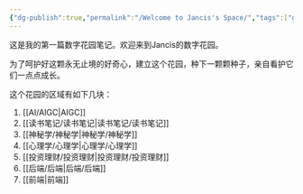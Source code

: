 ```yaml
---
{"dg-publish":true,"permalink":"/Welcome to Jancis's Space/","tags":["gardenEntry"],"noteIcon":""}
---
```


这是我的第一篇数字花园笔记。欢迎来到Jancis的数字花园。

为了呵护好这颗永无止境的好奇心，建立这个花园，种下一颗颗种子，亲自看护它们一点点成长。

这个花园的区域有如下几块：

1. [[AI/AIGC\|AIGC]]
2. [[读书笔记/读书笔记\|读书笔记/读书笔记]]
3. [[神秘学/神秘学\|神秘学/神秘学]]
4. [[心理学/心理学\|心理学/心理学]]
5. [[投资理财/投资理财\|投资理财/投资理财]]
6. [[后端/后端\|后端/后端]]
7. [[前端\|前端]]
